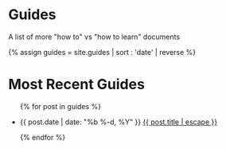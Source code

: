 # Guides

A list of more "how to" vs "how to learn" documents


{% assign guides = site.guides | sort : 'date' | reverse %}
<div class="home">
   
  <h1 class="page-heading">Most Recent Guides</h1>

  <ul class="post-list">
    {% for post in guides %}
      <li>
        <p>{{ post.date | date: "%b %-d, %Y" }}
			  <a class="post-link" href="{{ post.url | prepend: site.baseurl }}">{{ post.title | escape }}
        </a></p>
      </li>
    {% endfor %}
  </ul>
